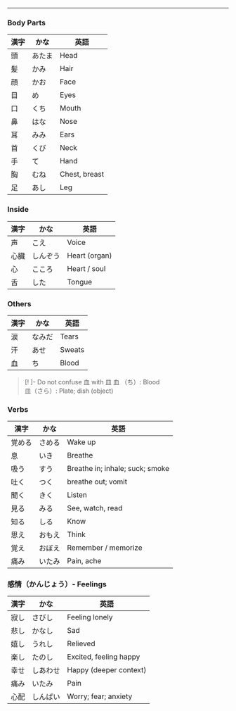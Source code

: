 
---
### Body Parts
| 漢字 | かな | 英語 |
| ---- | ---- | ---- |
| 頭 | あたま | Head |
| 髪 | かみ | Hair |
| 顔 | かお | Face |
| 目 | め | Eyes |
| 口 | くち | Mouth |
| 鼻 | はな | Nose |
| 耳 | みみ | Ears |
| 首 | くび | Neck |
| 手 | て | Hand |
| 胸 | むね | Chest, breast |
| 足 | あし | Leg |

### Inside
| 漢字 | かな | 英語 |
| ---- | ---- | ---- |
| 声 | こえ | Voice |
| 心臓 | しんぞう | Heart (organ) |
| 心 | こころ | Heart / soul |
| 舌 | した | Tongue |

### Others
| 漢字 | かな | 英語 |
| ---- | ---- | ---- |
| 涙 | なみだ | Tears |
| 汗 | あせ | Sweats |
| 血 | ち | Blood |

>[! ]- Do not confuse 血 with 皿 
>血 （ち）: Blood \
>皿（さら）: Plate; dish (object)


### Verbs
| 漢字 | かな | 英語 |
| ---- | ---- | ---- |
| 覚める | さめる | Wake up |
| 息 | いき | Breathe |
| 吸う | すう | Breathe in; inhale; suck; smoke |
| 吐く | つく | breathe out; vomit |
| 聞く | きく | Listen |
| 見る | みる | See, watch, read |
| 知る | しる | Know |
| 思え | おもえ | Think |
| 覚え | おぼえ | Remember / memorize |
| 痛み | いたみ | Pain, ache |
### 感情（かんじょう）- Feelings
| 漢字 | かな | 英語 |
| ---- | ---- | ---- |
| 寂し | さびし | Feeling lonely |
| 悲し | かなし | Sad |
| 嬉し | うれし | Relieved |
| 楽し | たのし | Excited, feeling happy |
| 幸せ | しあわせ | Happy (deeper context) |
| 痛み | いたみ | Pain |
| 心配 | しんぱい | Worry; fear; anxiety |
